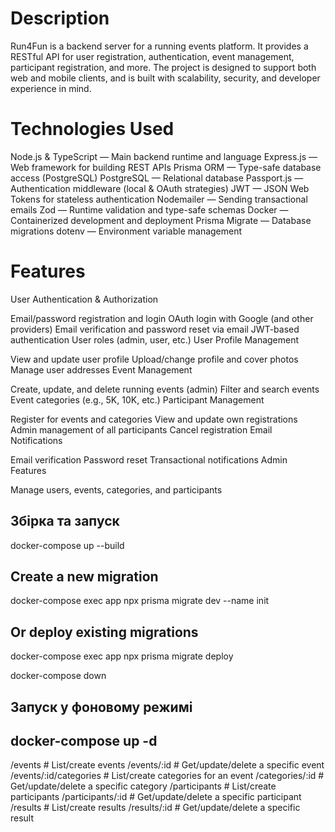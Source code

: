 # Description
Run4Fun is a backend server for a running events platform. 
It provides a RESTful API for user registration, authentication, event management, participant registration, and more. The project is designed to support both web and mobile clients, and is built with scalability, security, and developer experience in mind.

# Technologies Used
Node.js & TypeScript — Main backend runtime and language
Express.js — Web framework for building REST APIs
Prisma ORM — Type-safe database access (PostgreSQL)
PostgreSQL — Relational database
Passport.js — Authentication middleware (local & OAuth strategies)
JWT — JSON Web Tokens for stateless authentication
Nodemailer — Sending transactional emails
Zod — Runtime validation and type-safe schemas
Docker — Containerized development and deployment
Prisma Migrate — Database migrations
dotenv — Environment variable management

# Features

User Authentication & Authorization

Email/password registration and login
OAuth login with Google (and other providers)
Email verification and password reset via email
JWT-based authentication
User roles (admin, user, etc.)
User Profile Management

View and update user profile
Upload/change profile and cover photos
Manage user addresses
Event Management

Create, update, and delete running events (admin)
Filter and search events
Event categories (e.g., 5K, 10K, etc.)
Participant Management

Register for events and categories
View and update own registrations
Admin management of all participants
Cancel registration
Email Notifications

Email verification
Password reset
Transactional notifications
Admin Features

Manage users, events, categories, and participants


## Збірка та запуск
docker-compose up --build

## Create a new migration
docker-compose exec app npx prisma migrate dev --name init
## Or deploy existing migrations
docker-compose exec app npx prisma migrate deploy

docker-compose down
## Запуск у фоновому режимі
## docker-compose up -d


/events                  # List/create events
/events/:id              # Get/update/delete a specific event
/events/:id/categories   # List/create categories for an event
/categories/:id          # Get/update/delete a specific category
/participants            # List/create participants
/participants/:id        # Get/update/delete a specific participant
/results                 # List/create results
/results/:id             # Get/update/delete a specific result
